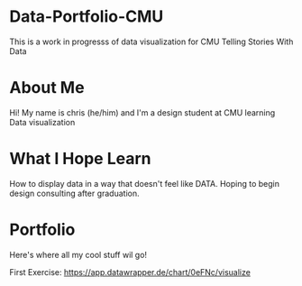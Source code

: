 # Data-Portfolio-CMU
This is a work in progresss of data visualization for CMU Telling Stories With Data

# About Me
Hi! My name is chris (he/him) and I'm a design student at CMU learning Data visualization

# What I Hope Learn
How to display data in a way that doesn't feel like DATA. Hoping to begin design consulting after graduation. 

# Portfolio
Here's where all my cool stuff wil go!

First Exercise:
https://app.datawrapper.de/chart/0eFNc/visualize

